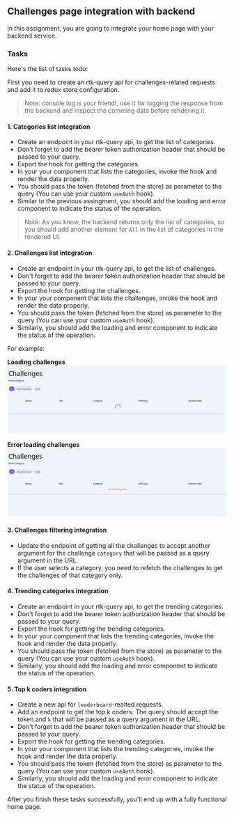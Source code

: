 ## Challenges page integration with backend
In this assignment, you are going to integrate your home page with your backend service.


### Tasks
Here's the list of tasks todo:

First you need to create an rtk-query api for challenges-related requests and add it to redux store configuration.

>Note: console.log is your friend!, use it for logging the response from the backend and inspect the comming data before rendering it.

#### 1. Categories list integration
- Create an endpoint in your rtk-query api, to get the list of categories.
- Don't forget to add the bearer token authorization header that should be passed to your query.
- Export the hook for getting the categories.
- In your your component that lists the categories, invoke the hook and render the data properly.
- You should pass the token (fetched from the store) as parameter to the query (You can use your custom `useAuth` hook).
- Similar to the previous assingment, you should add the loading and error component to indicate the status of the operation.
>Note: As you know, the backend returns only the list of categories, so you should add another element for `All` in the list of categories in the rendered UI.


#### 2. Challenges list integration

- Create an endpoint in your rtk-query api, to get the list of challenges.
- Don't forget to add the bearer token authorization header that should be passed to your query.
- Export the hook for getting the challenges.
- In your your component that lists the challenges, invoke the hook and render the data properly.
- You should pass the token (fetched from the store) as parameter to the query (You can use your custom `useAuth` hook).
- Similarly, you should add the loading and error component to indicate the status of the operation.

For example:

**Loading challenges**
![Challenges loading](./images/integration/challenge-loading.png)

**Error loading challenges**
![Challenges error](./images/integration/challenges-error.png)

#### 3. Challenges filtering integration

- Update the endpoint of getting all the challenges to accept another argument for the challenge `category` that will be passed as a query argument in the URL.
- If the user selects a category, you need to refetch the challenges to get the challenges of that category only.

#### 4. Trending categories integration

- Create an endpoint in your rtk-query api, to get the trending categories.
- Don't forget to add the bearer token authorization header that should be passed to your query.
- Export the hook for getting the trending categories.
- In your your component that lists the trending categories, invoke the hook and render the data properly.
- You should pass the token (fetched from the store) as parameter to the query (You can use your custom `useAuth` hook).
- Similarly, you should add the loading and error component to indicate the status of the operation.


#### 5. Top k coders integration

- Create a new api for `leaderboard`-realted requests.
- Add an endpoint to get the top k coders. The query should accept the token and `k` that will be passed as a query argument in the URL.
- Don't forget to add the bearer token authorization header that should be passed to your query.
- Export the hook for getting the trending categories.
- In your your component that lists the trending categories, invoke the hook and render the data properly.
- You should pass the token (fetched from the store) as parameter to the query (You can use your custom `useAuth` hook).
- Similarly, you should add the loading and error component to indicate the status of the operation.




After you finish these tasks successfully, you'll end up with a fully functional home page.
